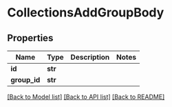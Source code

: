 # CollectionsAddGroupBody

## Properties
Name | Type | Description | Notes
------------ | ------------- | ------------- | -------------
**id** | **str** |  | 
**group_id** | **str** |  | 

[[Back to Model list]](../README.md#documentation-for-models) [[Back to API list]](../README.md#documentation-for-api-endpoints) [[Back to README]](../README.md)

